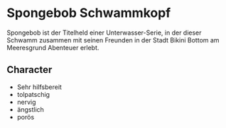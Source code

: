 # Spongebob Schwammkopf

Spongebob ist der Titelheld einer Unterwasser-Serie, in der dieser 
Schwamm zusammen mit seinen Freunden in der Stadt Bikini Bottom am 
Meeresgrund Abenteuer erlebt.

## Character

* Sehr hilfsbereit
* tolpatschig
* nervig
* ängstlich
* porös

